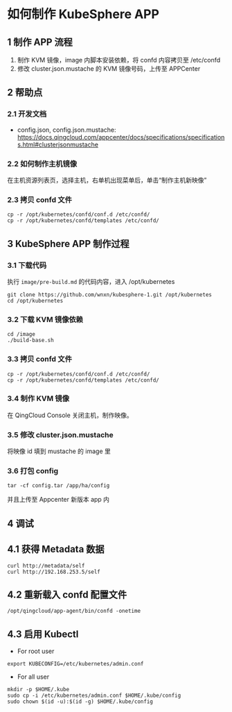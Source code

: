 # 如何制作 KubeSphere APP

## 1 制作 APP 流程

1. 制作 KVM 镜像，image 内脚本安装依赖，将 confd 内容拷贝至 /etc/confd
2. 修改 cluster.json.mustache 的 KVM 镜像号码，上传至 APPCenter

## 2 帮助点

### 2.1 开发文档

- config.json, config.json.mustache: https://docs.qingcloud.com/appcenter/docs/specifications/specifications.html#clusterjsonmustache

### 2.2 如何制作主机镜像

在主机资源列表页，选择主机，右单机出现菜单后，单击“制作主机新映像”

### 2.3 拷贝 confd 文件
```
cp -r /opt/kubernetes/confd/conf.d /etc/confd/
cp -r /opt/kubernetes/confd/templates /etc/confd/
```

## 3 KubeSphere APP 制作过程

### 3.1 下载代码

执行 `image/pre-build.md` 的代码内容，进入 /opt/kubernetes
```
git clone https://github.com/wnxn/kubesphere-1.git /opt/kubernetes
cd /opt/kubernetes
```

### 3.2 下载 KVM 镜像依赖

```
cd /image
./build-base.sh
```

### 3.3 拷贝 confd 文件
```
cp -r /opt/kubernetes/confd/conf.d /etc/confd/
cp -r /opt/kubernetes/confd/templates /etc/confd/
```

### 3.4 制作 KVM 镜像

在 QingCloud Console 关闭主机，制作映像。

### 3.5 修改 cluster.json.mustache

将映像 id 填到 mustache 的 image 里

### 3.6 打包 config

```
tar -cf config.tar /app/ha/config
```

并且上传至 Appcenter 新版本 app 内

## 4 调试
## 4.1 获得 Metadata 数据

```
curl http://metadata/self
curl http://192.168.253.5/self
```

## 4.2 重新载入 confd 配置文件

```
/opt/qingcloud/app-agent/bin/confd -onetime
```

## 4.3 启用 Kubectl

- For root user

```
export KUBECONFIG=/etc/kubernetes/admin.conf
```

- For all user

```
mkdir -p $HOME/.kube
sudo cp -i /etc/kubernetes/admin.conf $HOME/.kube/config
sudo chown $(id -u):$(id -g) $HOME/.kube/config
```
